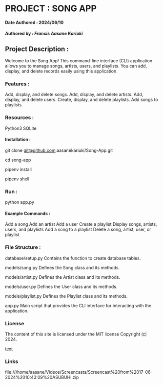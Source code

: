 <!-- # Song-App -->
<!--  -->

# PROJECT : SONG APP

#### Date Authored : 2024/06/10

#### Authored by : *Francis Aasane Kariuki*

## Project Description : 

Welcome to the Song App! This command-line interface (CLI) application allows you to manage songs, artists, users, and playlists. You can add, display, and delete records easily using this application.

### Features :

Add, display, and delete songs.
Add, display, and delete artists.
Add, display, and delete users.
Create, display, and delete playlists.
Add songs to playlists.

### Resources :

Python3
SQLite

#### Installation :

git clone git@github.com:aasanekariuki/Song-App.git

cd song-app

pipenv install 

pipenv shell

### Run :

python app.py

#### Example Commands :

Add a song
Add an artist
Add a user
Create a playlist
Display songs, artists, users, and playlists
Add a song to a playlist
Delete a song, artist, user, or playlist

### File Structure :

database/setup.py
Contains the function to create database tables.

models/song.py
Defines the Song class and its methods.

models/artist.py
Defines the Artist class and its methods.

models/user.py
Defines the User class and its methods.

models/playlist.py
Defines the Playlist class and its methods.

app.py
Main script that provides the CLI interface for interacting with the application.

### License
The content of this site is licensed under the MIT license
Copyright (c) 2024.

[text](<../../Videos/Screencasts/Screencast from 17-06-2024 10:43:09 ASUBUHI.zip>)

### Links

file:///home/aasane/Videos/Screencasts/Screencast%20from%2017-06-2024%2010:43:09%20ASUBUHI.zip


 




